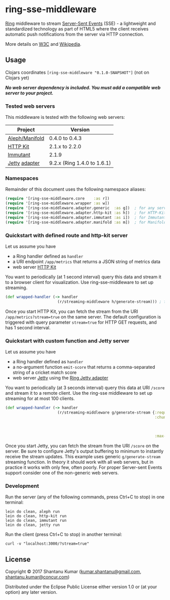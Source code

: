 # ring-sse-middleware

[Ring](https://github.com/ring-clojure/ring) middleware to stream
[Server-Sent Events](http://www.w3schools.com/html/html5_serversentevents.asp) (SSE) - a lightweight and standardized
technology as part of HTML5 where the client receives automatic push notifications from the server via HTTP connection.

More details on [W3C](http://www.w3.org/TR/eventsource/) and [Wikipedia](https://en.wikipedia.org/wiki/Server-sent_events).


## Usage

Clojars coordinates `[ring-sse-middleware "0.1.0-SNAPSHOT"]` (not on Clojars yet)

_**No web server dependency is included. You must add a compatible web server to your project.**_


### Tested web servers

This middleware is tested with the following web servers:

| Project                                                                                | Version                     |
|----------------------------------------------------------------------------------------|-----------------------------|
| [Aleph/Manifold](http://aleph.io/)                                                     | 0.4.0 to 0.4.3              |
| [HTTP Kit](http://www.http-kit.org/)                                                   | 2.1.x to 2.2.0              |
| [Immutant](http://immutant.org/)                                                       | 2.1.9                       |
| [Jetty](http://www.eclipse.org/jetty/) [adapter](https://github.com/ring-clojure/ring) | 9.2.x (Ring 1.4.0 to 1.6.1) |


### Namespaces

Remainder of this document uses the following namespace aliases:

```clojure
(require '[ring-sse-middleware.core    :as r])
(require '[ring-sse-middleware.wrapper :as w])
(require '[ring-sse-middleware.adapter.generic  :as g])  ; for any server with no response buffering
(require '[ring-sse-middleware.adapter.http-kit :as h])  ; for HTTP-Kit server only
(require '[ring-sse-middleware.adapter.immutant :as i])  ; for Immutant server only
(require '[ring-sse-middleware.adapter.manifold :as m])  ; for Manifold (Aleph server) only
```

### Quickstart with defined route and http-kit server

Let us assume you have
- a Ring handler defined as `handler`
- a URI endpoint `/app/metrics` that returns a JSON string of metrics data
- web server [HTTP Kit](http://www.http-kit.org/)

You want to periodically (at 1 second interval) query this data and stream it to a browser client for visualization.
Use ring-sse-middleware to set up streaming.

```clojure
(def wrapped-handler (-> handler
                       (r/streaming-middleware h/generate-stream))) ; for Aleph it would be m/generate-stream
```

Once you start HTTP Kit, you can fetch the stream from the URI `/app/metrics?stream=true` on the same server. The
default configuration is triggered with query parameter `stream=true` for HTTP GET requests, and has 1 second interval.


### Quickstart with custom function and Jetty server

Let us assume you have
- a Ring handler defined as `handler`
- a no-argument function `emit-score` that returns a comma-separated string of a cricket match score
- web server [Jetty](http://www.eclipse.org/jetty/) using the [Ring Jetty adapter](https://github.com/ring-clojure/ring)

You want to periodically (at 3 seconds interval) query this data at URI `/score` and stream it to a remote client.
Use the ring-sse middleware to set up streaming for at most 100 clients.

```clojure
(def wrapped-handler (-> handler
                       (r/streaming-middleware g/generate-stream {:request-matcher (partial r/uri-match "/score")
                                                                  :chunk-generator (-> (fn [_] (emit-score))
                                                                                     (w/wrap-delay 3000)
                                                                                     w/wrap-sse-event
                                                                                     w/wrap-pst)
                                                                  :max-connections 100})))
```

Once you start Jetty, you can fetch the stream from the URI `/score` on the server. Be sure to configure Jetty's output
buffering to minimum to instantly receive the stream updates. This example uses generic `g/generate-stream` streaming
function. In theory it should work with all web servers, but in practice it works with only few, often poorly. For
proper Server-sent Events support consider one of the non-generic web servers.


### Development

Run the server (any of the following commands, press Ctrl+C to stop) in one terminal:

```shell
lein do clean, aleph run
lein do clean, http-kit run
lein do clean, immutant run
lein do clean, jetty run
```

Run the client (press Ctrl+C to stop) in another terminal:

```shell
curl -v "localhost:3000/?stream=true"
```


## License

Copyright © 2017 Shantanu Kumar (kumar.shantanu@gmail.com, shantanu.kumar@concur.com)

Distributed under the Eclipse Public License either version 1.0 or (at
your option) any later version.
